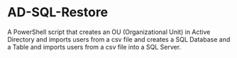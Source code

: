 # AD-SQL-Restore
A PowerShell script that creates an OU (Organizational Unit) in Active Directory and imports users from a csv file and creates a SQL Database and a Table and imports users from a csv file into a SQL Server.
